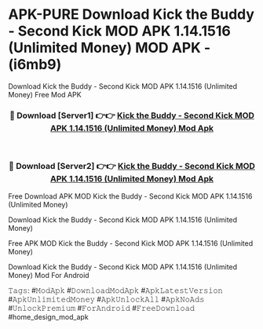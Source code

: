# APK-PURE Download Kick the Buddy - Second Kick MOD APK 1.14.1516 (Unlimited Money) MOD APK - (i6mb9)
Download Kick the Buddy - Second Kick MOD APK 1.14.1516 (Unlimited Money) Free Mod APK

<div align="center">
<h3>🔴 Download [Server1] 👉👉 <a href="https://apk-comot.site?title=Kick_the_Buddy_-_Second_Kick_MOD_APK_1.14.1516_(Unlimited_Money)">Kick the Buddy - Second Kick MOD APK 1.14.1516 (Unlimited Money) Mod Apk</a></h3><br>

<h3>🔴 Download [Server2] 👉👉 <a href="https://apk-comot.site?title=Kick_the_Buddy_-_Second_Kick_MOD_APK_1.14.1516_(Unlimited_Money)">Kick the Buddy - Second Kick MOD APK 1.14.1516 (Unlimited Money) Mod Apk</a></h3>
</div>


Free Download APK MOD Kick the Buddy - Second Kick MOD APK 1.14.1516 (Unlimited Money)

Download Kick the Buddy - Second Kick MOD APK 1.14.1516 (Unlimited Money) 

Free APK MOD Kick the Buddy - Second Kick MOD APK 1.14.1516 (Unlimited Money) 

Download Kick the Buddy - Second Kick MOD APK 1.14.1516 (Unlimited Money) Mod For Android

𝚃𝚊𝚐𝚜: #𝙼𝚘𝚍𝙰𝚙𝚔 #𝙳𝚘𝚠𝚗𝚕𝚘𝚊𝚍𝙼𝚘𝚍𝙰𝚙𝚔 #𝙰𝚙𝚔𝙻𝚊𝚝𝚎𝚜𝚝𝚅𝚎𝚛𝚜𝚒𝚘𝚗 #𝙰𝚙𝚔𝚄𝚗𝚕𝚒𝚖𝚒𝚝𝚎𝚍𝙼𝚘𝚗𝚎𝚢 #𝙰𝚙𝚔𝚄𝚗𝚕𝚘𝚌𝚔𝙰𝚕𝚕 #𝙰𝚙𝚔𝙽𝚘𝙰𝚍𝚜 #𝚄𝚗𝚕𝚘𝚌𝚔𝙿𝚛𝚎𝚖𝚒𝚞𝚖 #𝙵𝚘𝚛𝙰𝚗𝚍𝚛𝚘𝚒𝚍 #𝙵𝚛𝚎𝚎𝙳𝚘𝚠𝚗𝚕𝚘𝚊𝚍 #home_design_mod_apk